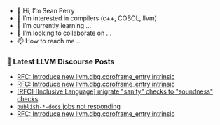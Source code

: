 - 👋 Hi, I’m Sean Perry
- 👀 I’m interested in compilers (c++, COBOL, llvm)
- 🌱 I’m currently learning ...
- 💞️ I’m looking to collaborate on ...
- 📫 How to reach me ...

<!---
s66perry/s66perry is a ✨ special ✨ repository because its `README.md` (this file) appears on your GitHub profile.
You can click the Preview link to take a look at your changes.
--->
### 📕 Latest LLVM Discourse Posts

<!-- DISCOURSE-LLVM:START -->
- [RFC: Introduce new llvm.dbg.coroframe_entry intrinsic](https://discourse.llvm.org/t/rfc-introduce-new-llvm-dbg-coroframe-entry-intrinsic/88269#post_8)
- [RFC: Introduce new llvm.dbg.coroframe_entry intrinsic](https://discourse.llvm.org/t/rfc-introduce-new-llvm-dbg-coroframe-entry-intrinsic/88269#post_7)
- [[RFC] [Inclusive Language] migrate &quot;sanity&quot; checks to &quot;soundness&quot; checks](https://discourse.llvm.org/t/rfc-inclusive-language-migrate-sanity-checks-to-soundness-checks/88192#post_15)
- [`publish-*-docs` jobs not responding](https://discourse.llvm.org/t/publish-docs-jobs-not-responding/88205#post_5)
- [RFC: Introduce new llvm.dbg.coroframe_entry intrinsic](https://discourse.llvm.org/t/rfc-introduce-new-llvm-dbg-coroframe-entry-intrinsic/88269#post_6)
<!-- DISCOURSE-LLVM:END -->
